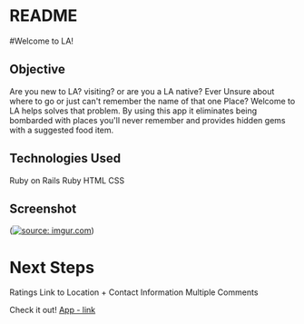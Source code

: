 # README

#Welcome to LA! 

## Objective
Are you new to LA? visiting? or are you a LA native? Ever Unsure about where to go or just can't remember the name of that one Place? Welcome to LA helps solves that problem. By using this app it eliminates being bombarded with places you'll never remember and provides hidden gems with a suggested food item. 

## Technologies Used
Ruby on Rails
Ruby
HTML
CSS

## Screenshot
(<a href="https://imgur.com/4iojnL2"><img src="https://i.imgur.com/4iojnL2.png" title="source: imgur.com" /></a>)

# Next Steps
Ratings
Link to Location + Contact Information
Multiple Comments

Check it out!
[App - link](https://welcometola.herokuapp.com/)

